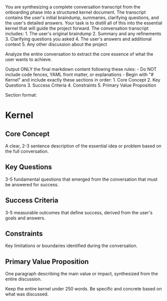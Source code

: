 <instructions>
You are synthesizing a complete conversation transcript from the onboarding phase into a structured kernel document. The transcript contains the user's initial braindump, summaries, clarifying questions, and the user's detailed answers. Your task is to distill all of this into the essential kernel that will guide the project forward.
</instructions>

<context>
The conversation transcript includes:
1. The user's original braindump
2. Summary and any refinements
3. Clarifying questions you asked
4. The user's answers and additional context
5. Any other discussion about the project

Analyze the entire conversation to extract the core essence of what the user wants to achieve.
</context>

<format>
Output ONLY the final markdown content following these rules:
- Do NOT include code fences, YAML front matter, or explanations
- Begin with "# Kernel" and include exactly these sections in order:
  1. Core Concept
  2. Key Questions
  3. Success Criteria
  4. Constraints
  5. Primary Value Proposition

Section format:

# Kernel

## Core Concept
A clear, 2-3 sentence description of the essential idea or problem based on the full conversation.

## Key Questions
3-5 fundamental questions that emerged from the conversation that must be answered for success.

## Success Criteria
3-5 measurable outcomes that define success, derived from the user's goals and answers.

## Constraints
Key limitations or boundaries identified during the conversation.

## Primary Value Proposition
One paragraph describing the main value or impact, synthesized from the entire discussion.

Keep the entire kernel under 250 words. Be specific and concrete based on what was discussed.
</format>
